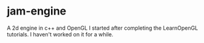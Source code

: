 # jam-engine
A 2d engine in c++ and OpenGL I started after completing the LearnOpenGL tutorials. I haven't worked on it for a while.

